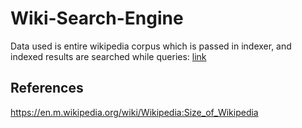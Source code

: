 # Wiki-Search-Engine

Data used is entire wikipedia corpus which is passed in indexer, and indexed results are searched while queries: [link](https://drive.google.com/file/d/1QMpM1CSn6j8Hwu5AabTqTQ1km9xCzSEV/view?usp=sharing)


## References
https://en.m.wikipedia.org/wiki/Wikipedia:Size_of_Wikipedia
